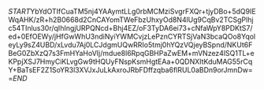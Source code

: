 $START$YbYdOTIfCuaTM5nj4YAAymtLLg0rbMCMziSvgrFXQr+tjyDBo+5dQ9IEWqAHK/zR+h2B0668d2CnCAYomTWeFbzUhxyOd8N4lUg9CqBv2TCSgPlhjc54TInlus30r/qIhIngjURPQNcd+Bhj4EZ/oF3TyDA6ei73+cNfaWpY8PDKtS7/ed+0EfOEWy/jHfGwWhU3ndiNyiYWMCvjzLePznCYRTSjVaN3bcaQOo8YqoleyLy9sZ4UBD/xLvdu7Aj0LCJdgmUQwRRIo5tmj0hYQzVQjeyBSpnd/NKUt6FBeG0ZbXzQ7s3FmHYaHoVIj/mdue8l6RpqGBHPaZwEM+mVNzez4lSQ1TL+eKPpjXSJ7HmyCiKLvgGw9tHQUyFNspKsmHgtEAa+0QDNXItKduMAG55rCqY+BaTsEF2Z1SoYR3l3XVJxJuLkAxroJRbFDffzqba6flRUL0aBDn9orJmnDw==$END$